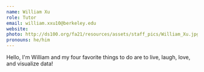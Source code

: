 ```yaml
---
name: William Xu
role: Tutor
email: william.xxu10@berkeley.edu
website: 
photo: http://ds100.org/fa21/resources/assets/staff_pics/William_Xu.jpg
pronouns: he/him
---
```

Hello, I'm William and my four favorite things to do are to live, laugh, love, and visualize data!
